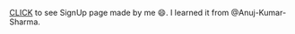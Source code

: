 <a href="https://shivam1938.github.io/signup/">CLICK</a> to see SignUp page made by me 😄.
I learned it from @Anuj-Kumar-Sharma.
